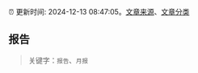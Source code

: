 :alarm_clock: 更新时间: 2024-12-13 08:47:05。[文章来源](/README.md)、[文章分类](/TAGS.md)

## 报告


> 关键字：`报告`、`月报`




